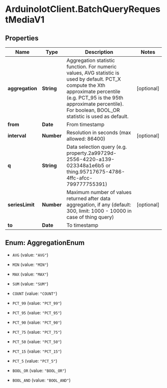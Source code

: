 # ArduinoIotClient.BatchQueryRequestMediaV1

## Properties

Name | Type | Description | Notes
------------ | ------------- | ------------- | -------------
**aggregation** | **String** | Aggregation statistic function. For numeric values, AVG statistic is used by default. PCT_X compute the Xth approximate percentile (e.g. PCT_95 is the 95th approximate percentile). For boolean, BOOL_OR statistic is used as default. | [optional] 
**from** | **Date** | From timestamp | 
**interval** | **Number** | Resolution in seconds (max allowed: 86400) | [optional] 
**q** | **String** | Data selection query (e.g. property.2a99729d-2556-4220-a139-023348a1e6b5 or thing.95717675-4786-4ffc-afcc-799777755391) | 
**seriesLimit** | **Number** | Maximum number of values returned after data aggregation, if any (default: 300, limit: 1000 - 10000 in case of thing query) | [optional] 
**to** | **Date** | To timestamp | 



## Enum: AggregationEnum


* `AVG` (value: `"AVG"`)

* `MIN` (value: `"MIN"`)

* `MAX` (value: `"MAX"`)

* `SUM` (value: `"SUM"`)

* `COUNT` (value: `"COUNT"`)

* `PCT_99` (value: `"PCT_99"`)

* `PCT_95` (value: `"PCT_95"`)

* `PCT_90` (value: `"PCT_90"`)

* `PCT_75` (value: `"PCT_75"`)

* `PCT_50` (value: `"PCT_50"`)

* `PCT_15` (value: `"PCT_15"`)

* `PCT_5` (value: `"PCT_5"`)

* `BOOL_OR` (value: `"BOOL_OR"`)

* `BOOL_AND` (value: `"BOOL_AND"`)




